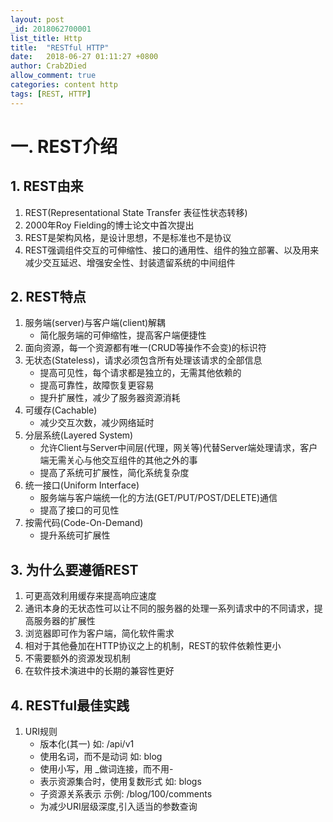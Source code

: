 ```yaml
---
layout: post
_id: 2018062700001
list_title: Http
title:  "RESTful HTTP"
date:   2018-06-27 01:11:27 +0800
author: Crab2Died
allow_comment: true
categories: content http
tags: [REST, HTTP]
---
```


# 一. REST介绍
## 1. REST由来
  1. REST(Representational State Transfer 表征性状态转移)
  2. 2000年Roy Fielding的博士论文中首次提出
  3. REST是架构风格，是设计思想，不是标准也不是协议
  4. REST强调组件交互的可伸缩性、接口的通用性、组件的独立部署、以及用来减少交互延迟、增强安全性、封装遗留系统的中间组件

## 2. REST特点
  1. 服务端(server)与客户端(client)解耦
     - 简化服务端的可伸缩性，提高客户端便捷性
  2. 面向资源，每一个资源都有唯一(CRUD等操作不会变)的标识符
  3. 无状态(Stateless)，请求必须包含所有处理该请求的全部信息
     - 提高可见性，每个请求都是独立的，无需其他依赖的
     - 提高可靠性，故障恢复更容易
     - 提升扩展性，减少了服务器资源消耗
  4. 可缓存(Cachable)
     - 减少交互次数，减少网络延时
  5. 分层系统(Layered System)
     - 允许Client与Server中间层(代理，网关等)代替Server端处理请求，客户端无需关心与他交互组件的其他之外的事
     - 提高了系统可扩展性，简化系统复杂度
  6. 统一接口(Uniform Interface)
     - 服务端与客户端统一化的方法(GET/PUT/POST/DELETE)通信
     - 提高了接口的可见性
  7. 按需代码(Code-On-Demand)
     - 提升系统可扩展性

## 3. 为什么要遵循REST
  1. 可更高效利用缓存来提高响应速度
  2. 通讯本身的无状态性可以让不同的服务器的处理一系列请求中的不同请求，提高服务器的扩展性
  3. 浏览器即可作为客户端，简化软件需求
  4. 相对于其他叠加在HTTP协议之上的机制，REST的软件依赖性更小
  5. 不需要额外的资源发现机制
  6. 在软件技术演进中的长期的兼容性更好

## 4. RESTful最佳实践
  1. URI规则
     - 版本化(其一)   如: /api/v1
     - 使用名词，而不是动词  如: blog
     - 使用小写，用 _做词连接，而不用-
     - 表示资源集合时，使用复数形式     如: blogs
     - 子资源关系表示   示例: /blog/100/comments
     - 为减少URI层级深度,引入适当的参数查询
